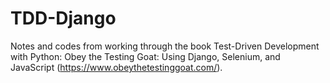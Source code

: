 # TDD-Django
Notes and codes from working through the book Test-Driven Development with Python: Obey the Testing Goat: Using Django, Selenium, and JavaScript (https://www.obeythetestinggoat.com/).

